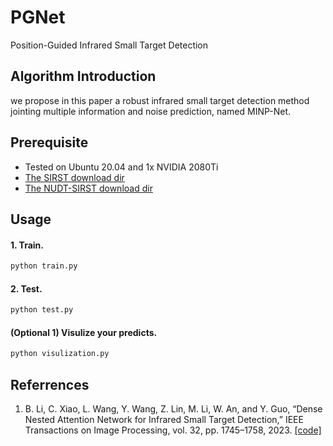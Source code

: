 # PGNet
Position-Guided Infrared Small Target Detection
## Algorithm Introduction
we propose in this paper a robust infrared small target detection method jointing multiple information and noise prediction, named MINP-Net.


## Prerequisite
* Tested on Ubuntu 20.04 and 1x NVIDIA 2080Ti 
* [The SIRST download dir](https://github.com/YimianDai/sirst) 
* [The NUDT-SIRST download dir](https://github.com/YeRen123455/Infrared-Small-Target-Detection)

## Usage
#### 1. Train.

```bash
python train.py
```

#### 2. Test.

```bash
python test.py 
```

#### (Optional 1) Visulize your predicts.

```bash
python visulization.py
```

## Referrences
1. B. Li, C. Xiao, L. Wang, Y. Wang, Z. Lin, M. Li, W. An, and Y. Guo, “Dense Nested Attention Network for Infrared Small Target Detection,” IEEE Transactions on Image Processing, vol. 32, pp. 1745–1758, 2023. [[code]](https://github.com/YeRen123455/Infrared-Small-Target-Detection) 

